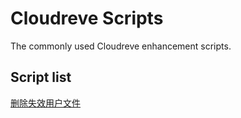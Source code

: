 # Cloudreve Scripts
 The commonly used Cloudreve enhancement scripts.

## Script list
[删除失效用户文件](Delete_invalid_files)